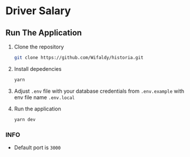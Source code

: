 # Driver Salary

## Run The Application

1. Clone the repository

   ```bash
   git clone https://github.com/Wifaldy/historia.git
   ```

2. Install depedencies

   ```bash
   yarn
   ```

3. Adjust `.env` file with your database credentials from `.env.example` with env file name `.env.local`

4. Run the application

   ```bash
   yarn dev
   ```

### INFO

- Default port is `3000`
